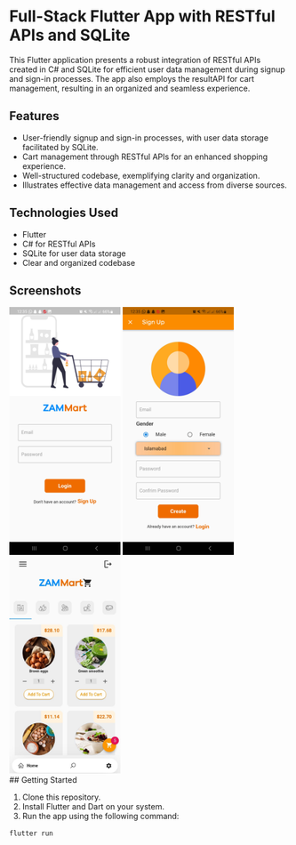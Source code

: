 # Full-Stack Flutter App with RESTful APIs and SQLite

This Flutter application presents a robust integration of RESTful APIs created in C# and SQLite for efficient user data management during signup and sign-in processes. The app also employs the resultAPI for cart management, resulting in an organized and seamless experience.

## Features

- User-friendly signup and sign-in processes, with user data storage facilitated by SQLite.
- Cart management through RESTful APIs for an enhanced shopping experience.
- Well-structured codebase, exemplifying clarity and organization.
- Illustrates effective data management and access from diverse sources.

## Technologies Used

- Flutter
- C# for RESTful APIs
- SQLite for user data storage
- Clear and organized codebase

## Screenshots
<div>
  <img src="https://github.com/zetro-malik/Flutter-Grocery-App/blob/main/screenshots/Screenshot_20230823_123528.jpg" alt="Director View" width="200"/>
  <img src="https://github.com/zetro-malik/Flutter-Grocery-App/blob/main/screenshots/Screenshot_20230823_123533.jpg" alt="Add Room Data View" width="200"/>
  <img src="https://github.com/zetro-malik/Flutter-Grocery-App/blob/main/screenshots/groceryapp.jpg" alt="Add Room Data View" width="200"/>
  
</div>
## Getting Started

1. Clone this repository.
2. Install Flutter and Dart on your system.
3. Run the app using the following command:

```bash
flutter run
